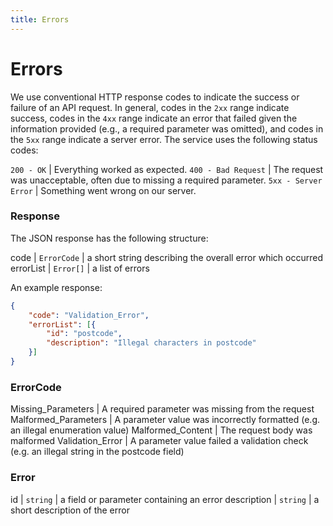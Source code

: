 ```yaml
---
title: Errors
---
```


# Errors
We use conventional HTTP response codes to indicate the success or failure of an API request.
In general, codes in the `2xx` range indicate success, codes in the `4xx` range indicate an error that failed given the information provided (e.g., a required parameter was omitted), and codes in the `5xx` range indicate a server error.
The service uses the following status codes:

`200 - OK`           | Everything worked as expected.
`400 - Bad Request`  | The request was unacceptable, often due to missing a required parameter.
`5xx - Server Error` | Something went wrong on our server.

### Response
The JSON response has the following structure:

code      | `ErrorCode` | a short string describing the overall error which occurred
errorList | `Error[]`   | a list of errors

An example response:

```json
{
    "code": "Validation_Error",
    "errorList": [{
        "id": "postcode",
        "description": "Illegal characters in postcode"
    }]
}
```

### ErrorCode

Missing_Parameters   | A required parameter was missing from the request
Malformed_Parameters | A parameter value was incorrectly formatted (e.g. an illegal enumeration value)
Malformed_Content    | The request body was malformed
Validation_Error     | A parameter value failed a validation check (e.g. an illegal string in the postcode field)

### Error

id          | `string` | a field or parameter containing an error
description | `string` | a short description of the error